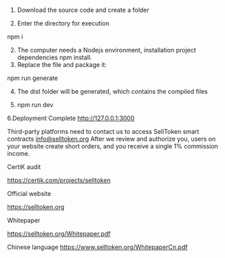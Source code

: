1. Download the source code and create a folder

2. Enter the directory for execution

 npm i

2. The computer needs a Nodejs environment, installation project dependencies
   npm install.
3. Replace the file and package it: 

  npm run generate
  
4. The dist folder will be generated, which contains the compiled files

5. npm run dev

6.Deployment Complete  http://127.0.0.1:3000


Third-party platforms need to contact us to access SellToken smart contracts  info@selltoken.org
After we review and authorize you, users on your website create short orders, and you receive a single 1% commission income.

CertiK audit
 
https://certik.com/projects/selltoken
 
Official website
 
https://selltoken.org
 
Whitepaper

https://selltoken.org/Whitepaper.pdf

Chinese language
https://www.selltoken.org/WhitepaperCn.pdf
